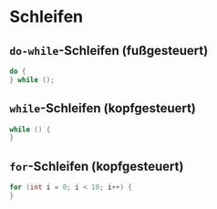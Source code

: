 # Schleifen

## ```do-while```-Schleifen (fußgesteuert)

``` java
do {
} while ();
```

## ```while```-Schleifen (kopfgesteuert)

``` java
while () {
}
```

## ```for```-Schleifen (kopfgesteuert)

``` java
for (int i = 0; i < 10; i++) {
}
```
